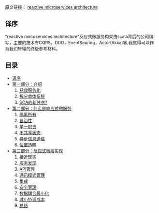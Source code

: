 原文链接： [reactive microservices architecture](https://www.lightbend.com/reactive-microservices-architecture)

译序
-----------------
"reactive mircoservices architecture"反应式微服务构架由scala背后的公司编写，主要的技术有CQRS，DDD，EventSouring，Actor(Akka)等,我觉得可以作为我们轩辕的终极参考材料。


目录
-----------------

- [译序](#译序)
- [第一部分：介绍](part1-introduction.md#介绍)
    1. [拯救服务化](part1-introduction.md#拯救服务化)
    2. [拆分单体系统](part1-introduction.md#拆分单体系统)
    3. [SOA的新外衣?](part1-introduction.md#SOA的新外衣?)
- [第二部分：什么是响应式微服务](part2-reactive-miroservice.md)
    1. [隔离所有](part2-reactive-miroservice.md#隔离所有)
    2. [自治性](part2-reactive-miroservice.md#自治性)
    3. [单一职责](part2-reactive-miroservice.md#单一职责)
    3. [不共享状态](part2-reactive-miroservice.md#不共享状态)
    4. [异步信息通信](part2-reactive-miroservice.md#异步信息通信)
    5. [位置透明](part2-reactive-miroservice.md#位置透明)
- [第三部分：反应式微服实现](part3-mircoservice-detail.md)
    1. [接近现实](part3-1-exploit-reality.md)
    2. [服务发现](part3-2-service-discovery.md)
    3. [API管理](part3-3-api-management.md)
    4. [通迅模式管理](part3-4-communication-patterns-management.md)
    5. [集成](part3-5-integration.md)
    6. [安全管理](part3-6-security-management.md)
    7. [数据耦合最小化](part3-7-data-coupling-mminimization.md)
    8. [减小协调成本](part3-8-reducing-coordination-cost.md)
    9. [总结](part3-9-summary.md)

